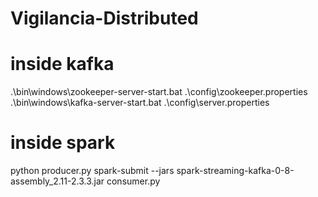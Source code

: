 # Vigilancia-Distributed

# inside kafka
.\bin\windows\zookeeper-server-start.bat .\config\zookeeper.properties
.\bin\windows\kafka-server-start.bat .\config\server.properties

# inside spark 
python producer.py
spark-submit --jars spark-streaming-kafka-0-8-assembly_2.11-2.3.3.jar consumer.py
